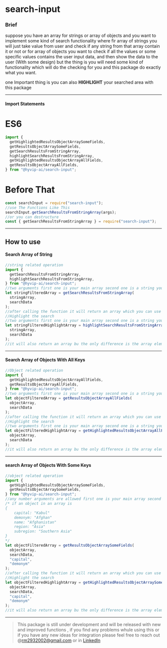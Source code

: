 # search-input

### Brief

suppose you have an array for strings or array of objects and you want to implement some kind of search functionality where fir array of strings you will just take value from user and check if any string from that array contain it or not or for array of objects you want to check if all the values or some specific values contains the user input data, and then show the data to the user (With some design) but the thing is you will need some kind of functionality which will do the checking for you and this package do exactly what you want.

one Important thing is you can also **HIGHLIGHT** your searched area with this package

---

#### Import Statements

# ES6

```javascript
import {
  getHighlightedResultsObjectArraySomeFields,
  getResultsObjectArraySomeFields,
  getSearchResultsFromStringArray,
  highlightSearchResultsFromStringArray,
  getHighlightedResultsObjectArrayAllFields,
  getResultsObjectArrayAllFields,
} from "@hyvip-ai/search-input";
```

# Before That

```javascript
const searchInput = require("search-input");
//use The Functions Like This
searchInput.getSearchResultsFromStringArray(args);
//or you can destructure
const { getSearchResultsFromStringArray } = require("search-input");
```

---

## How to use

#### Search Array of String

```javascript
//string related operation
import {
  getSearchResultsFromStringArray,
  highlightSearchResultsFromStringArray,
} from "@hyvip-ai/search-input";
//two arguments first one is your main array second one is a string you need to search for
let stringFilteredArray = getSearchResultsFromStringArray(
  stringArray,
  searchData
);
//after calling the function it will return an array which you can use later to display
//Highlight the search
//two arguments first one is your main array second one is a string you need to search for
let stringFilteredHighlightArray = highlightSearchResultsFromStringArray(
  stringArray,
  searchData
);
//it will also return an array bu the only difference is the array element will contain some html tags so you need to set it as innerhtml
```

---

#### Search Array of Objects With All Keys

```javascript
//Object related operation
import {
  getHighlightedResultsObjectArrayAllFields,
  getResultsObjectArrayAllFields,
} from "@hyvip-ai/search-input";
//two arguments first one is your main array second one is a string you need to search for
let objectFilteredArray = getResultsObjectArrayAllFields(
  objectArray,
  searchData
);
//after calling the function it will return an array which you can use later to display
//Highlight the search
//two arguments first one is your main array second one is a string you need to search for
let objectFilteredHighlightArray = getHighlightedResultsObjectArrayAllFields(
  objectArray,
  searchData
);
//it will also return an array bu the only difference is the array element will contain some html tags so you need to set it as innerhtml
```

---

#### search Array of Objects With Some Keys

```javascript
//object related operation
import {
  getHighlightedResultsObjectArraySomeFields,
  getResultsObjectArraySomeFields,
} from "@hyvip-ai/search-input";
//any number arguments are allowed first one is your main array second one is a string you need to search for and after that you have to give the key names you want search
/* if an object in an array is 
{
    capital: "Kabul"
    demonym: "Afghan"
    name: "Afghanistan"
    region: "Asia"
    subregion: "Southern Asia"
}
*/
let objectFilteredArray = getResultsObjectArraySomeFields(
  objectArray,
  searchData,
  "capital",
  "demonym"
);
//after calling the function it will return an array which you can use later to display
//Highlight the search
let objectFilteredHighlightArray = getHighlightedResultsObjectArraySomeFields(
  objectArray,
  searchData,
  "capital",
  "demonym"
);
//it will also return an array bu the only difference is the array element will contain some html tags so you need to set it as innerhtml
```

---

> This package is still under development and will be released with new and improved functions , if you find any problems whule using this or if you have any new ideas for integration please feel free to reach out @rm2932002@gmail.com or in [LinkedIn](https://www.linkedin.com/in/rajat-mondal-a7abb8199/)
